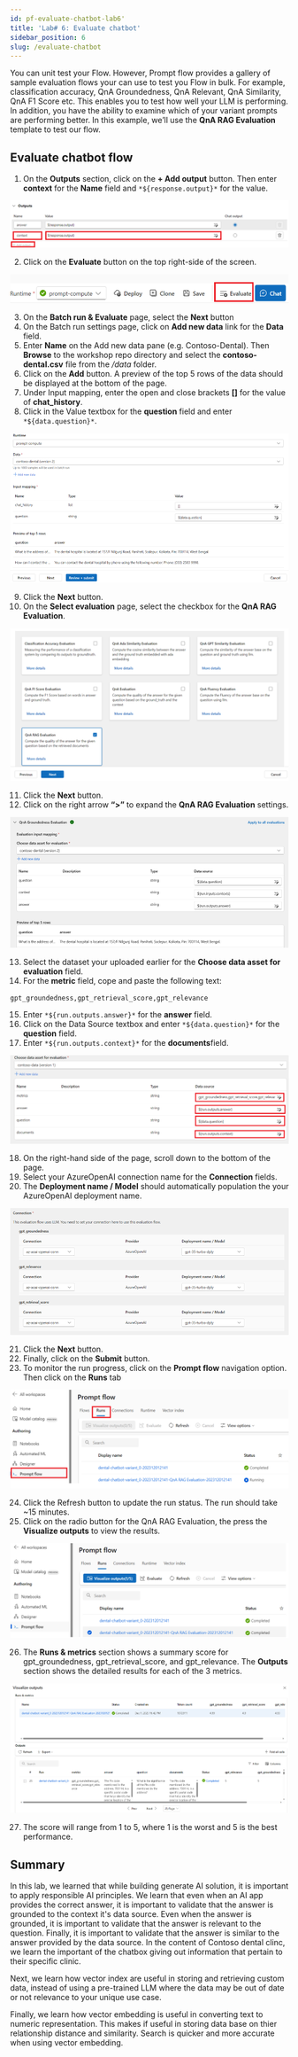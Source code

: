 ```yaml
---
id: pf-evaluate-chatbot-lab6'
title: 'Lab# 6: Evaluate chatbot'
sidebar_position: 6
slug: /evaluate-chatbot
---
```


You can unit test your Flow.  However, Prompt flow provides a gallery of sample evaluation flows your can use to test you Flow in bulk.  For example, classification accuracy, QnA Groundedness, QnA Relevant, QnA Similarity, QnA F1 Score etc.  This enables you to test how well your LLM is performing.  In addition, you have the ability to examine which of your variant prompts are performing better.   In this example, we’ll use the **QnA RAG Evaluation** template to test our flow.


## Evaluate chatbot flow

1. On the **Outputs** section, click on the **+ Add output** button.  Then enter **context** for the **Name** field and `*${response.output}*` for the value.

![](/img/tutorial/00-output-eval-content.png)

2. Click on the **Evaluate** button on the top right-side of the screen.

![](/img/tutorial/evaluate.png)

3.	On the **Batch run & Evaluate** page, select the **Next** button
4.	On the Batch run settings page, click on **Add new data** link for the **Data** field.  
5.	Enter **Name** on the Add new data pane (e.g. Contoso-Dental). Then **Browse** to the workshop repo directory and select the **contoso-dental.csv** file from the */data* folder.   
6.	Click on the **Add** button.   A preview of the top 5 rows of the data should be displayed at the bottom of the page.
7.	Under Input mapping, enter the open and close brackets **[]** for the value of **chat_history**.
8.	Click in the Value textbox for the **question** field and enter `*${data.question}*`.

![](/img/tutorial/evaluate-input-flow.png)
 
9.	Click the **Next** button.
10.	On the **Select evaluation** page, select the checkbox for the **QnA RAG Evaluation**.

![](/img/tutorial/evaluation-gallery.png)
 
11.	Click the **Next** button.
12.	Click on the right arrow **“>”** to expand the **QnA RAG Evaluation** settings.

![](/img/tutorial/evaluate-qna-fields.png)
 
13.	Select the dataset your uploaded earlier for the **Choose data asset for evaluation** field.
14.	For the **metric** field, cope and paste the following text:
```bash
gpt_groundedness,gpt_retrieval_score,gpt_relevance  
```
15. Enter `*${run.outputs.answer}*` for the **answer** field.
16. Click on the Data Source textbox and enter `*${data.question}*` for the **question** field. 
17.	Enter `*${run.outputs.context}*` for the **documents**field.

![](/img/tutorial/pf-rag-eval-input.png)

18.	On the right-hand side of the page, scroll down to the bottom of the page.
19.	Select your AzureOpenAI connection name for the **Connection** fields.
20.	The **Deployment name / Model** should automatically population the your AzureOpenAI deployment name.
 
 ![](/img/tutorial/evaluate-connection.png)

21.	Click the **Next** button. 
22.	Finally, click on the **Submit** button.
23.	To monitor the run progress, click on the **Prompt flow** navigation option.  Then click on the **Runs** tab


![](/img/tutorial/start-evaluate.png)
 
24.	Click the Refresh button to update the run status. The run should take ~15 minutes.
25.	Click on the radio button for the QnA RAG Evaluation, the press the **Visualize outputs** to view the results.

![](/img/tutorial/pf-visualize-output.png)

26.	The **Runs & metrics** section shows a summary score for gpt_groundedness, gpt_retrieval_score, and gpt_relevance.  The **Outputs** section shows the detailed results for each of the 3 metrics.

 ![](/img/tutorial/evaluate-results.png)

27.	The score will range from 1 to 5, where 1 is the worst and 5 is the best performance.

## Summary

In this lab, we learned that while building generate AI solution, it is important to apply responsible AI principles. We learn that even when an AI app provides the correct answer, it is important to validate that the answer is grounded to the context it's data source.  Even when the answer is grounded, it is important to validate that the answer is relevant to the question.  Finally, it is important to validate that the answer is similar to the answer provided by the data source.  In the content of Contoso dental clinc, we learn the important of the chatbox giving out information that pertain to their specific clinic.

Next, we learn how vector index are useful in storing and retrieving custom data, instead of using a pre-trained LLM where the data may be out of date or not relevance to your unique use case.  

Finally, we learn how vector embedding is useful in converting text to numeric representation. This makes if useful in storing data base on thier relationship distance and similarity.  Search is quicker and more accurate when using vector embedding.  